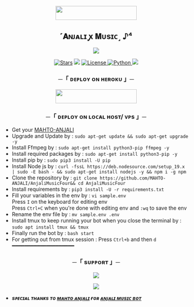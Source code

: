   <p align="center"><a href="https://t.me/AnjaliOwnerBot"> <img src="https://img.shields.io/badge/Credit%20To%20Owner-darkred?style=for-the-badge" width="220" height="38.45"/></a></p>


<h2 align="center">
    ˹𝐀ɴᴊᴀʟɪ ꭙ 𝐌ᴜsɪᴄ˼ ♪⁴
</h2>

<p align="center">
  <img src="https://graph.org//file/7f7fb1591136b7dc9bdab.jpg">
</p>

<p align="center">
<a href="https://github.com/MAHTO-ANJALI/AnjaliMusicFour/stargazers"> <img src="https://img.shields.io/github/stars/MAHTO-ANJALI/AnjaliMusicFour?color=black&logo=github&logoColor=black&style=for-the-badge" alt="Stars" /></a>
<a href="https://github.com/MAHTO-ANJALI/AnjaliMusicFour/network/members"> <img src="https://img.shields.io/github/forks/MAHTO-ANJALI/AnjaliMusicFour?color=black&logo=github&logoColor=black&style=for-the-badge" /></a>
<a href="https://github.com/MAHTO-ANJALI/AnjaliMusicFour/blob/main/LICENSE"> <img src="https://img.shields.io/badge/License-MIT-blueviolet?style=for-the-badge" alt="License" /> </a>
<a href="https://www.python.org/"> <img src="https://img.shields.io/badge/Written%20in-Python-orange?style=for-the-badge&logo=python" alt="Python" /> </a>
<a href="https://github.com/MAHTO-ANJALI/AnjaliMusicFour/commits/MAHTO-ANJALI"> <img src="https://img.shields.io/github/last-commit/MAHTO-ANJALI/AnjaliMusicFour?color=blue&logo=github&logoColor=green&style=for-the-badge" /></a>
</p>


<h3 align="center">
    ─「 ᴅᴇᴩʟᴏʏ ᴏɴ ʜᴇʀᴏᴋᴜ 」─
</h3>

<p align="center"><a href="https://dashboard.heroku.com/new?template=https://github.com/MAHTO-ANJALI/AnjaliMusicFour"> <img src="https://img.shields.io/badge/Deploy%20On%20Heroku-blue?style=for-the-badge&logo=heroku" width="220" height="38.45"/></a></p>

<h3 align="center">
    ─「 ᴅᴇᴩʟᴏʏ ᴏɴ ʟᴏᴄᴀʟ ʜᴏsᴛ/ ᴠᴘs 」─
</h3>

- Get your [MAHTO-ANJALI](https://github.com/MAHTO-ANJALI/AnjaliMusicFour/blob/main/sample.env)
- Upgrade and Update by :
`sudo apt-get update && sudo apt-get upgrade -y`
- Install Ffmpeg by :
`sudo apt-get install python3-pip ffmpeg -y`
- Install required packages by :
`sudo apt-get install python3-pip -y`
- Install pip by :
`sudo pip3 install -U pip`
- Install Node js by :
`curl -fssL https://deb.nodesource.com/setup_19.x | sudo -E bash - && sudo apt-get install nodejs -y && npm i -g npm`
- Clone the repository by :
`git clone https://github.com/MAHTO-ANJALI/AnjaliMusicFour&& cd AnjaliMusicFour`
- Install requirements by :
`pip3 install -U -r requirements.txt`
- Fill your variables in the env by :
`vi sample.env`<br>
Press `I` on the keyboard for editing env<br>
Press `Ctrl+C` when you're done with editing env and `:wq` to save the env<br>
- Rename the env file by :
`mv sample.env .env`
- Install tmux to keep running your bot when you close the terminal by :
`sudo apt install tmux && tmux`
- Finally run the bot by :
`bash start`
- For getting out from tmux session : Press `Ctrl+b` and then `d`<br>
━━━━━━━━━━━━━━━━━━━━

<h3 align="center">
    ─「 sᴜᴩᴩᴏʀᴛ 」─
</h3>

<p align="center">
<a href="https://telegram.me/ANJALIxWORLD"><img src="https://img.shields.io/badge/-Support%20Group-blue.svg?style=for-the-badge&logo=Telegram"></a>
</p>

<p align="center">
<a href="https://telegram.me/AnjaliOwnerBot"><img src="https://img.shields.io/badge/-Owner-blue.svg?style=for-the-badge&logo=Telegram"></a>
</p>

- <b> _sᴩᴇᴄɪᴀʟ ᴛʜᴀɴᴋs ᴛᴏ [ᴍᴀʜᴛᴏ ᴀɴᴊᴀʟɪ](https://github.com/MAHTO-ANJALI) ғᴏʀ [ᴀɴᴊᴀʟɪ ᴍᴜsɪᴄ ʙᴏᴛ](https://github.com/MAHTO-ANJALI/AnjaliMusicFour)_ </b>
